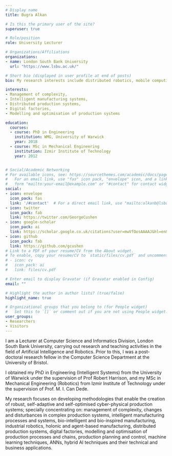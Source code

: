 ```yaml
---
# Display name
title: Bugra Alkan

# Is this the primary user of the site?
superuser: true

# Role/position
role: University Lecturer

# Organizations/Affiliations
organizations:
- name: London South Bank University
  url: "https://www.lsbu.ac.uk/"

# Short bio (displayed in user profile at end of posts)
bio: My research interests include distributed robotics, mobile computing and programmable matter.

interests:
- Management of complexity,
- Intelligent manufacturing systems,
- Distributed production systems,
- Digital factories,
- Modelling and optimisation of production systems

education:
  courses:
  - course: PhD in Engineering
    institution: WMG, University of Warwick
    year: 2018
  - course: MSc in Mechanical Engineering
    institution: Izmir Institute of Technology
    year: 2012


# Social/Academic Networking
# For available icons, see: https://sourcethemes.com/academic/docs/page-builder/#icons
#   For an email link, use "fas" icon pack, "envelope" icon, and a link in the
#   form "mailto:your-email@example.com" or "#contact" for contact widget.
social:
- icon: envelope
  icon_pack: fas
  link: '/#contact'  # For a direct email link, use "mailto:alkanb@lsbu.ac.uk".
- icon: twitter
  icon_pack: fab
  link: https://twitter.com/GeorgeCushen
- icon: google-scholar
  icon_pack: ai
  link: https://scholar.google.co.uk/citations?user=mwVfOosAAAAJ&hl=en&authuser=1
- icon: github
  icon_pack: fab
  link: https://github.com/gcushen
# Link to a PDF of your resume/CV from the About widget.
# To enable, copy your resume/CV to `static/files/cv.pdf` and uncomment the lines below.
# - icon: cv
#   icon_pack: ai
#   link: files/cv.pdf

# Enter email to display Gravatar (if Gravatar enabled in Config)
email: ""

# Highlight the author in author lists? (true/false)
highlight_name: true

# Organizational groups that you belong to (for People widget)
#   Set this to `[]` or comment out if you are not using People widget.
user_groups:
- Researchers
- Visitors
---
```

I am a Lecturer at Computer Science and Informatics Division, London South Bank University, carrying out research and teaching activities in the field of Artificial Intelligence and Robotics. Prior to this, I was a post-doctoral research fellow in the Computer Science Department at the University of Bristol. 

I obtained my PhD in Engineering (Intelligent Systems) from the University of Warwick under the supervision of Prof Robert Harrison, and my MSc in Mechanical Engineering (Robotics) from Izmir Institute of Technology under the supervision of Prof. M. I. Can Dede. 

My research focuses on developing methodologies that enable the creation of robust, self-adaptive and self-optimised cyber-physical production systems; specially concentrating on: management of complexity, changes and disturbances in complex production systems, intelligent manufacturing processes and systems, bio-intelligent and bio-inspired manufacturing, industrial robotics, holonic and agent-based manufacturing, distributed production systems, digital factories, modelling and optimisation of production processes and chains, production planning and control, machine learning techniques, ANNs, hybrid AI techniques and their technical and business applications.
